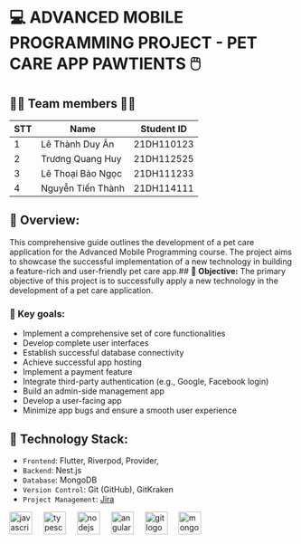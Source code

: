 # :computer: **ADVANCED MOBILE PROGRAMMING PROJECT - PET CARE APP PAWTIENTS** :computer_mouse:

## :man_technologist: **Team members** :woman_technologist:
|STT    | Name          | Student ID |
|---    |--------------------|--------------|
|1    | Lê Thành Duy Ân | 21DH110123   |
|2    | Trương Quang Huy | 21DH112525   |
|3    | Lê Thoại Bảo Ngọc | 21DH111233 |
|4    | Nguyễn Tiến Thành | 21DH114111 |

## 💼 **Overview:**
This comprehensive guide outlines the development of a pet care application for the Advanced Mobile Programming course. The project aims to showcase the successful implementation of a new technology in building a feature-rich and user-friendly pet care app.## :dart: **Objective:** 
The primary objective of this project is to successfully apply a new technology in the development of a pet care application.

### :pushpin: Key goals: 
- Implement a comprehensive set of core functionalities
- Develop complete user interfaces
- Establish successful database connectivity
- Achieve successful app hosting
- Implement a payment feature
- Integrate third-party authentication (e.g., Google, Facebook login)
- Build an admin-side management app
- Develop a user-facing app
- Minimize app bugs and ensure a smooth user experience

## :toolbox: **Technology Stack:**
- `Frontend`: Flutter, Riverpod, Provider, 
- `Backend`: Nest.js
- `Database`: MongoDB
- `Version Control`: Git (GitHub), GitKraken
- `Project Management`: [Jira](https://lethanhduyan-huflit.atlassian.net/jira/software/projects/ZONE/boards/7?selectedIssue=ZONE-57)
<div align="left">
  <img src="https://cdn.jsdelivr.net/gh/devicons/devicon/icons/javascript/javascript-original.svg" height="40" alt="javascript logo"  />
  <img width="12" />
  <img src="https://cdn.jsdelivr.net/gh/devicons/devicon/icons/typescript/typescript-original.svg" height="40" alt="typescript logo"  />
  <img width="12" />
  <img src="https://cdn.jsdelivr.net/gh/devicons/devicon/icons/nestjs/nestjs-original.svg" height="40" alt="nodejs logo"  />
  <img width="12" />
  <img src="https://cdn.jsdelivr.net/gh/devicons/devicon/icons/flutter/flutter-original.svg" height="40" alt="angularjs logo"  />
  <img width="12" />
  <img src="https://cdn.jsdelivr.net/gh/devicons/devicon/icons/git/git-original.svg" height="40" alt="git logo"  />
  <img width="12" />
  <img src="https://cdn.jsdelivr.net/gh/devicons/devicon/icons/mongodb/mongodb-original.svg" height="40" alt="mongodb logo"  />
  <img width="12" />
</div>
